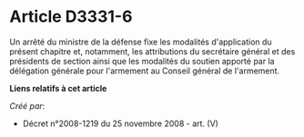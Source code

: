 # Article D3331-6

Un arrêté du ministre de la défense fixe les modalités d'application du présent chapitre et, notamment, les attributions du
secrétaire général et des présidents de section ainsi que les modalités du soutien apporté par la délégation générale pour
l'armement au Conseil général de l'armement.

**Liens relatifs à cet article**

_Créé par_:

  - Décret n°2008-1219 du 25 novembre 2008 - art. (V)
